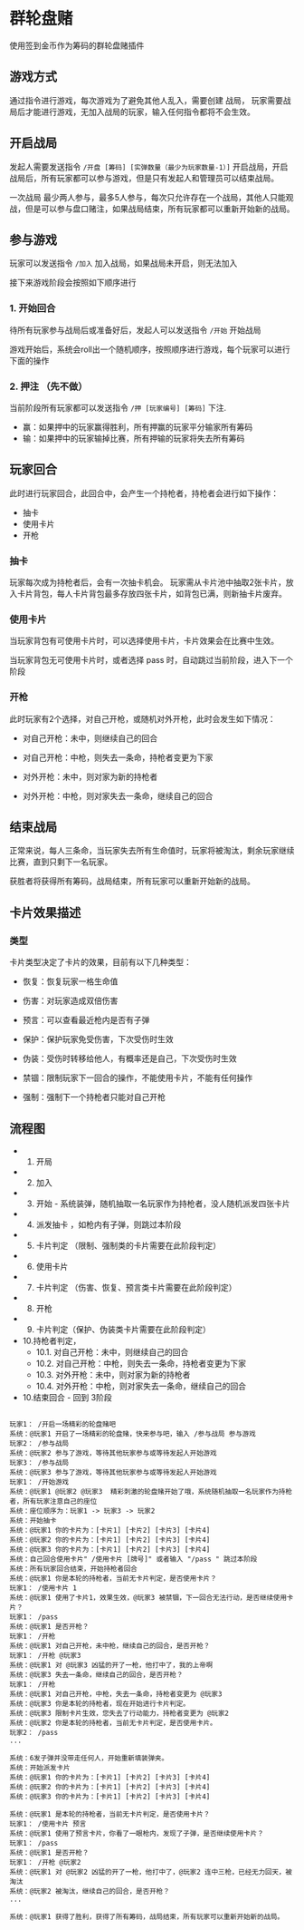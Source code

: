 # 群轮盘赌

使用签到金币作为筹码的群轮盘赌插件

## 游戏方式

通过指令进行游戏，每次游戏为了避免其他人乱入，需要创建 战局， 玩家需要战局后才能进行游戏，无加入战局的玩家，输入任何指令都将不会生效。

## 开启战局

发起人需要发送指令 `/开盘 [筹码] [实弹数量（最少为玩家数量-1）]` 开启战局，开启战局后，所有玩家都可以参与游戏，但是只有发起人和管理员可以结束战局。

一次战局 最少两人参与，最多5人参与，每次只允许存在一个战局，其他人只能观战，但是可以参与盘口赌注，如果战局结束，所有玩家都可以重新开始新的战局。

## 参与游戏

玩家可以发送指令 `/加入` 加入战局，如果战局未开启，则无法加入

接下来游戏阶段会按照如下顺序进行

### 1. 开始回合

待所有玩家参与战局后或准备好后，发起人可以发送指令 `/开始` 开始战局

游戏开始后，系统会roll出一个随机顺序，按照顺序进行游戏，每个玩家可以进行下面的操作

### 2. 押注 （先不做）

当前阶段所有玩家都可以发送指令 `/押 [玩家编号] [筹码]` 下注.

- 赢：如果押中的玩家赢得胜利，所有押赢的玩家平分输家所有筹码
- 输：如果押中的玩家输掉比赛，所有押输的玩家将失去所有筹码

## 玩家回合

此时进行玩家回合，此回合中，会产生一个持枪者，持枪者会进行如下操作：

- 抽卡
- 使用卡片
- 开枪

### 抽卡

玩家每次成为持枪者后，会有一次抽卡机会。
玩家需从卡片池中抽取2张卡片，放入卡片背包，每人卡片背包最多存放四张卡片，如背包已满，则新抽卡片废弃。

### 使用卡片

当玩家背包有可使用卡片时，可以选择使用卡片，卡片效果会在比赛中生效。

当玩家背包无可使用卡片时，或者选择 pass 时，自动跳过当前阶段，进入下一个阶段

### 开枪

此时玩家有2个选择，对自己开枪，或随机对外开枪，此时会发生如下情况：

- 对自己开枪：未中，则继续自己的回合
- 对自己开枪：中枪，则失去一条命，持枪者变更为下家

- 对外开枪：未中，则对家为新的持枪者
- 对外开枪：中枪，则对家失去一条命，继续自己的回合

## 结束战局

正常来说，每人三条命，当玩家失去所有生命值时，玩家将被淘汰，剩余玩家继续比赛，直到只剩下一名玩家。

获胜者将获得所有筹码，战局结束，所有玩家可以重新开始新的战局。

## 卡片效果描述

### 类型

卡片类型决定了卡片的效果，目前有以下几种类型：

- 恢复：恢复玩家一格生命值
- 伤害：对玩家造成双倍伤害
- 预言：可以查看最近枪内是否有子弹

- 保护：保护玩家免受伤害，下次受伤时生效
- 伪装：受伤时转移给他人，有概率还是自己，下次受伤时生效

- 禁锢：限制玩家下一回合的操作，不能使用卡片，不能有任何操作
- 强制：强制下一个持枪者只能对自己开枪

## 流程图

- 1. 开局
- 2. 加入
- 3. 开始 - 系统装弹，随机抽取一名玩家作为持枪者，没人随机派发四张卡片
- 4. 派发抽卡 ，如枪内有子弹，则跳过本阶段
- 5. 卡片判定 （限制、强制类的卡片需要在此阶段判定）
- 6. 使用卡片
- 7. 卡片判定 （伤害、恢复、预言类卡片需要在此阶段判定）
- 8. 开枪
- 9. 卡片判定（保护、伪装类卡片需要在此阶段判定）
- 10.持枪者判定，
  - 10.1. 对自己开枪：未中，则继续自己的回合
  - 10.2. 对自己开枪：中枪，则失去一条命，持枪者变更为下家
  - 10.3. 对外开枪：未中，则对家为新的持枪者
  - 10.4. 对外开枪：中枪，则对家失去一条命，继续自己的回合
- 10.结束回合 - 回到 3阶段

```base

玩家1： /开启一场精彩的轮盘赌吧
系统：@玩家1 开启了一场精彩的轮盘赌，快来参与吧，输入 /参与战局 参与游戏
玩家2： /参与战局
系统：@玩家2 参与了游戏，等待其他玩家参与或等待发起人开始游戏
玩家3： /参与战局
系统：@玩家3 参与了游戏，等待其他玩家参与或等待发起人开始游戏
玩家1： /开始游戏
系统：@玩家1 @玩家2 @玩家3  精彩刺激的轮盘赌开始了哦，系统随机抽取一名玩家作为持枪者，所有玩家注意自己的座位
系统：座位顺序为：玩家1 -> 玩家3 -> 玩家2
系统：开始抽卡
系统：@玩家1 你的卡片为：[卡片1] [卡片2] [卡片3] [卡片4]
系统：@玩家2 你的卡片为：[卡片1] [卡片2] [卡片3] [卡片4]
系统：@玩家3 你的卡片为：[卡片1] [卡片2] [卡片3] [卡片4]
系统：自己回合使用卡片" /使用卡片 [牌号]" 或者输入 "/pass " 跳过本阶段
系统：所有玩家回合结束，开始持枪者回合
系统：@玩家1 你是本轮的持枪者，当前无卡片判定，是否使用卡片？
玩家1： /使用卡片 1
系统：@玩家1 使用了卡片1，效果生效，@玩家3 被禁锢，下一回合无法行动，是否继续使用卡片？
玩家1： /pass
系统：@玩家1 是否开枪？
玩家1： /开枪
系统：@玩家1 对自己开枪，未中枪，继续自己的回合，是否开枪？
玩家1： /开枪 @玩家3
系统：@玩家1 对 @玩家3 凶猛的开了一枪，他打中了，我的上帝啊
系统：@玩家3 失去一条命，继续自己的回合，是否开枪？
玩家1： /开枪
系统：@玩家1 对自己开枪，中枪，失去一条命，持枪者变更为 @玩家3
系统：@玩家3 你是本轮的持枪者，现在开始进行卡片判定。
系统：@玩家3 限制卡片生效，您失去了行动能力，持枪者变更为 @玩家2
系统：@玩家2 你是本轮的持枪者，当前无卡片判定，是否使用卡片。
玩家2： /pass
...

系统：6发子弹并没带走任何人，开始重新填装弹夹。
系统：开始派发卡片
系统：@玩家1 你的卡片为：[卡片1] [卡片2] [卡片3] [卡片4]
系统：@玩家2 你的卡片为：[卡片1] [卡片2] [卡片3] [卡片4]
系统：@玩家3 你的卡片为：[卡片1] [卡片2] [卡片3] [卡片4]

系统：@玩家1 是本轮的持枪者，当前无卡片判定，是否使用卡片？
玩家1： /使用卡片 预言
系统：@玩家1 使用了预言卡片，你看了一眼枪内，发现了子弹，是否继续使用卡片？
玩家1： /pass
系统：@玩家1 是否开枪？
玩家1： /开枪 @玩家2
系统：@玩家1 对 @玩家2 凶猛的开了一枪，他打中了，@玩家2 连中三枪，已经无力回天，被淘汰
系统：@玩家2 被淘汰，继续自己的回合，是否开枪？
...

系统：@玩家1 获得了胜利，获得了所有筹码，战局结束，所有玩家可以重新开始新的战局。

```
